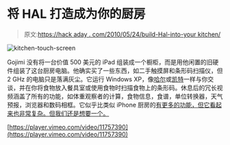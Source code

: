 # 将 HAL 打造成为你的厨房

> 原文:[https://hack aday . com/2010/05/24/build-Hal-into-your kitchen/](https://hackaday.com/2010/05/24/build-hal-into-your-kitchen/)

![](../Images/0281a8fc7c61357e78a1fcc982da682a.png "kitchen-touch-screen")

Gojimi 没有将一台价值 500 美元的 iPad 组装成一个橱柜，而是用他闲置的旧硬件组装了这台厨房电脑。他确实买了一些东西，如二手触摸屏和条形码扫描仪，但 2 GHz 的电脑只是落满灰尘。它运行 Windows XP，像[哈尔](http://en.wikipedia.org/wiki/HAL_9000)或[凯特](http://en.wikipedia.org/wiki/KITT)一样与你交谈，并在你将食物放入餐具室或使用食物时扫描食物上的条形码。休息后的冗长视频涵盖了所有的功能，如体重观察者的计算，食物信息，食谱，单位转换器，天气预报，浏览器和数码相框。它似乎比类似 iPhone 厨房的[有更多的功能，但它看起来也非常复杂。但我们还是想要一个。](http://hackaday.com/2010/01/23/iphone-look-alike-on-your-kitchen-wall/)

[https://player.vimeo.com/video/11757390](https://player.vimeo.com/video/11757390)